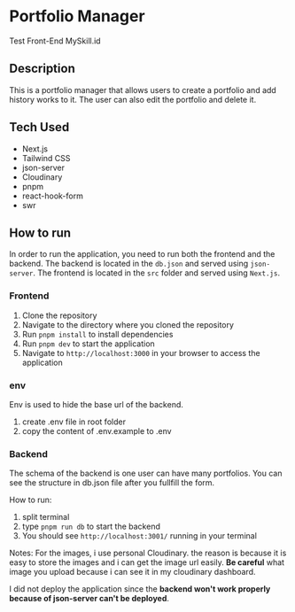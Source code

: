 # Portfolio Manager

Test Front-End MySkill.id

## Description

This is a portfolio manager that allows users to create a portfolio and add history works to it. The user can also edit the portfolio and delete it.

## Tech Used

- Next.js
- Tailwind CSS
- json-server
- Cloudinary
- pnpm
- react-hook-form
- swr

## How to run

In order to run the application, you need to run both the frontend and the backend. The backend is located in the `db.json` and served using `json-server`. The frontend is located in the `src` folder and served using `Next.js`.

### Frontend

1. Clone the repository
2. Navigate to the directory where you cloned the repository
3. Run `pnpm install` to install dependencies
4. Run `pnpm dev` to start the application
5. Navigate to `http://localhost:3000` in your browser to access the application

### env

Env is used to hide the base url of the backend.

1. create .env file in root folder
2. copy the content of .env.example to .env

### Backend

The schema of the backend is one user can have many portfolios. You can see the structure in db.json file after you fullfill the form.

How to run:

1. split terminal
2. type `pnpm run db` to start the backend
3. You should see `http://localhost:3001/` running in your terminal

Notes:
For the images, i use personal Cloudinary. the reason is because it is easy to store the images and i can get the image url easily. **Be careful** what image you upload because i can see it in my cloudinary dashboard.

I did not deploy the application since the **backend won't work properly because of json-server can't be deployed**.
